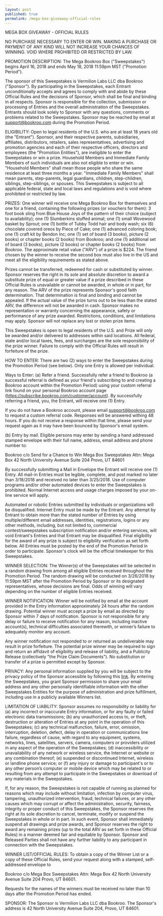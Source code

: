 ```yaml
---
layout: post
published: true
permalink: /mega-box-giveaway-official-rules
---
```

MEGA BOX GIVEAWAY - OFFICIAL RULES

NO PURCHASE NECESSARY TO ENTER OR WIN. MAKING A PURCHASE OR PAYMENT OF ANY KIND WILL NOT INCREASE YOUR CHANCES OF WINNING. VOID WHERE PROHIBITED OR RESTRICTED BY LAW.

PROMOTION DESCRIPTION: The Mega Bookroo Box ("Sweepstakes") begins April 16, 2018 and ends May 18, 2018 11:59pm MST ("Promotion Period").

The sponsor of this Sweepstakes is Vermilion Labs LLC dba Bookroo ("Sponsor"). By participating in the Sweepstakes, each Entrant unconditionally accepts and agrees to comply with and abide by these Official Rules and the decisions of Sponsor, which shall be final and binding in all respects. Sponsor is responsible for the collection, submission or processing of Entries and the overall administration of the Sweepstakes. Entrants should look solely to Sponsor with any questions, comments or problems related to the Sweepstakes. Sponsor may be reached by email at support@bookroo.com during the Promotion Period. 

ELIGIBILITY: Open to legal residents of the U.S. who are at least 18 years old (the "Entrant"). Sponsor, and their respective parents, subsidiaries, affiliates, distributors, retailers, sales representatives, advertising and promotion agencies and each of their respective officers, directors and employees (the "Promotion Entities"), are ineligible to enter the Sweepstakes or win a prize. Household Members and Immediate Family Members of such individuals are also not eligible to enter or win. "Household Members" shall mean those people who share the same residence at least three months a year. "Immediate Family Members" shall mean parents, step-parents, legal guardians, children, step-children, siblings, step-siblings, or spouses. This Sweepstakes is subject to all applicable federal, state and local laws and regulations and is void where prohibited or restricted by law. 

PRIZES: One winner will receive one Mega Bookroo Box for themselves and one for a friend, containing the following prizes (or vouchers for them): 3 foot book sling from Blue House Joys of the pattern of their choice (subject to availability); one (1) Slumberkins stuffed animal; one (1) small Wovewood basket by Sprout; one (1) bottle of Tubby Todd hair and body wash; six (6) chocolate covered oreos by Piece of Cake; one (1) advanced coloring book; one (1) craft kit by Bendon Inc; one (1) set of board (3 books), picture (2 books) or chapter books (2 books) from Bookroo; and one (1) additional set of board (3 books), picture (2 books) or chapter books (2 books) from Bookroo. The approximate retail value ("ARV") of a prize is $224. The friend chosen by the winner to receive the second box must also live in the US and meet all the eligibility requirements as stated above.

Prizes cannot be transferred, redeemed for cash or substituted by winner. Sponsor reserves the right in its sole and absolute discretion to award a substitute prize of equal or greater value if a prize described in these Official Rules is unavailable or cannot be awarded, in whole or in part, for any reason. The ARV of the prize represents Sponsor's good faith determination. That determination is final and binding and cannot be appealed. If the actual value of the prize turns out to be less than the stated ARV, the difference will not be awarded in cash. Sponsor makes no representation or warranty concerning the appearance, safety or performance of any prize awarded. Restrictions, conditions, and limitations may apply. Sponsor will not replace any lost or stolen prize items.
    
This Sweepstakes is open to legal residents of the U.S. and Prize will only be awarded and/or delivered to addresses within said locations. All federal, state and/or local taxes, fees, and surcharges are the sole responsibility of the prize winner. Failure to comply with the Official Rules will result in forfeiture of the prize.

HOW TO ENTER: There are two (2) ways to enter the Sweepstakes during the Promotion Period (see below). Only one Entry is allowed per individual.

Ways to Enter:
(a) Refer a friend.
Successfully refer a friend to Bookroo (a successful referral is defined as your friend's subscribing to and creating a Bookroo account within the Promotion Period) using your custom referral link found on your personal Bookroo account page (https://subscribe.bookroo.com/customer/account). By successfully referring a friend, you, the Entrant, will receive one (1) Entry.

If you do not have a Bookroo account, please email support@bookroo.com to request a custom referral code. Responses will be answered withing 48 hours. If you do not receive a response within that time, please send your request again as it may have been bounced by Sponsor's email system.

(b) Entry by mail.
Eligible persons may enter by sending a hand addressed stamped envelope with their
full name, address, email address and phone number to:

Bookroo c/o Send for a Chance to Win Mega Box Sweepstakes
Attn: Mega Box
42 North University Avenue Suite 204
Provo, UT 84601

By successfully submitting a Mail in Envelope the Entrant will receive one (1) Entry. All mail-in Entries must be legible, complete, and post marked no later than 3/18/2018 and received no later than 3/25/2018.  Use of computer programs and/or other automated devices to
enter the Sweepstakes is prohibited. Normal Internet access and usage charges
imposed by your on-line service will apply.

Automated or robotic Entries submitted by individuals or organizations will be disqualified. Internet Entry must be made by the Entrant. Any attempt by Entrant to obtain more than the stated number of Entries by using multiple/different email addresses, identities, registrations, logins or any other methods, including, but not limited to, commercial contest/sweepstakes subscription notification and/or entering services, will void Entrant's Entries and that Entrant may be disqualified. Final eligibility for the award of any prize is subject to eligibility verification as set forth below. All Entries must be posted by the end of the Promotion Period in order to participate. Sponsor's clock will be the official timekeeper for this Sweepstakes.
    
WINNER SELECTION: The Winner(s) of the Sweepstakes will be selected in a random drawing from among all eligible Entries received throughout the Promotion Period. The random drawing will be conducted on 3/26/2018 by 11:59pm MST after the Promotion Period by Sponsor or its designated representatives, whose decisions are final. Odds of winning will vary depending on the number of eligible Entries received.

WINNER NOTIFICATION: Winner will be notified by email at the account provided in the Entry information approximately 24 hours after the random drawing. Potential winner must accept a prize by email as directed by Sponsor within 7 days of notification. Sponsor is not responsible for any delay or failure to receive notification for any reason, including inactive account(s), technical difficulties associated therewith, or winner’s failure to adequately monitor any account.

Any winner notification not responded to or returned as undeliverable may result in prize forfeiture. The potential prize winner may be required to sign and return an affidavit of eligibility and release of liability, and a Publicity Release (collectively "the Prize Claim Documents"). No substitution or transfer of a prize is permitted except by Sponsor.

PRIVACY: Any personal information supplied by you will be subject to the privacy policy of the Sponsor accessible by following this [link](https://d3a1v57rabk2hm.cloudfront.net/bookroo/joybox_digital/images/PrivacyPolicy.pdf?ts=1424455111&host=www.bookroo.com). By entering the Sweepstakes, you grant Sponsor permission to share your email address and any other personally identifiable information with the other Sweepstakes Entities for the purpose of administration and prize fulfillment, including use in a publicly available Winners list.

LIMITATION OF LIABILITY: Sponsor assumes no responsibility or liability for (a) any incorrect or inaccurate Entry information, or for any faulty or failed electronic data transmissions; (b) any unauthorized access to, or theft, destruction or alteration of Entries at any point in the operation of this Sweepstakes; (c) any technical malfunction, failure, error, omission, interruption, deletion, defect, delay in operation or communications line failure, regardless of cause, with regard to any equipment, systems, networks, lines, satellites, servers, camera, computers or providers utilized in any aspect of the operation of the Sweepstakes; (d) inaccessibility or unavailability of any network or wireless service, the Internet or website or any combination thereof; (e) suspended or discontinued Internet, wireless or landline phone service; or (f) any injury or damage to participant's or to any other person’s computer or mobile device which may be related to or resulting from any attempt to participate in the Sweepstakes or download of any materials in the Sweepstakes.

If, for any reason, the Sweepstakes is not capable of running as planned for reasons which may include without limitation, infection by computer virus, tampering, unauthorized intervention, fraud, technical failures, or any other causes which may corrupt or affect the administration, security, fairness, integrity or proper conduct of this Sweepstakes, the Sponsor reserves the right at its sole discretion to cancel, terminate, modify or suspend the Sweepstakes in whole or in part. In such event, Sponsor shall immediately suspend all drawings and prize awards, and Sponsor reserves the right to award any remaining prizes (up to the total ARV as set forth in these Official Rules) in a manner deemed fair and equitable by Sponsor. Sponsor and Released Parties shall not have any further liability to any participant in connection with the Sweepstakes.

WINNER LIST/OFFICIAL RULES: To obtain a copy of the Winner List or a copy of these Official Rules, send your request along with a stamped, self-addressed envelope to 

Bookroo c/o Mega Box Sweepstakes
Attn: Mega Box
42 North University Avenue Suite 204
Provo, UT 84601. 

Requests for the names of the winners must be received no later than 10 days after the Promotion Period has ended. 

SPONSOR: The Sponsor is Vermilion Labs LLC dba Bookroo. The Sponsor's address is 42 North University Avenue Suite 204, Provo, UT 84601.
